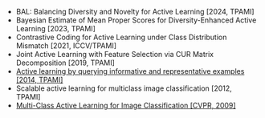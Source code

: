 - BAL: Balancing Diversity and Novelty for Active Learning [2024, TPAMI]
- Bayesian Estimate of Mean Proper Scores for Diversity-Enhanced Active Learning [2023, TPAMI]
- Contrastive Coding for Active Learning under Class Distribution Mismatch [2021, ICCV/TPAMI]
- Joint Active Learning with Feature Selection via CUR Matrix Decomposition [2019, TPAMI]
- [Active learning by querying informative and representative examples [2014, TPAMI]](https://ieeexplore.ieee.org/abstract/document/6747346/)
- Scalable active learning for multiclass image classification [2012, TPAMI]
- [Multi-Class Active Learning for Image Classification [CVPR, 2009]](https://ieeexplore.ieee.org/abstract/document/5206627)


